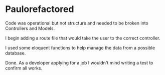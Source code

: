 # Paulorefactored
Code was operational but not structure and needed to be broken into Controllers and Models.

I begin adding a route file that would take the user to the correct controller.

I used some eloquent functions to help manage the data from a possible database.

Done. As a developer applying for a job I wouldn't mind writing a test to confirm all works.